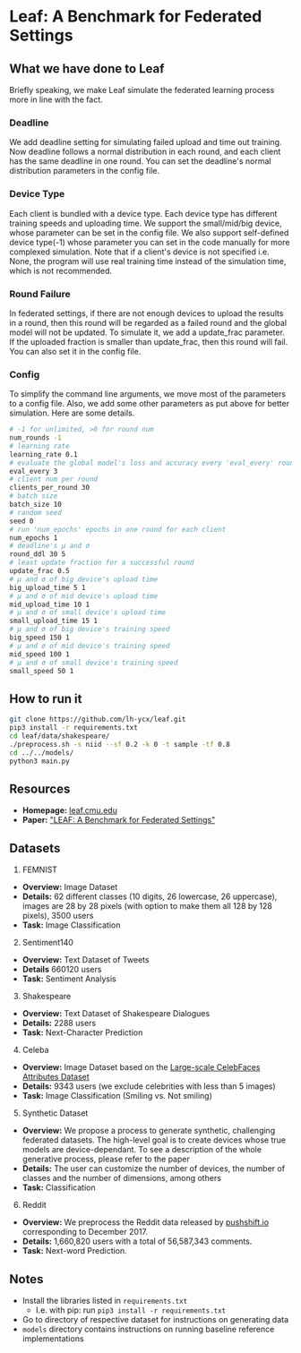 # Leaf: A Benchmark for Federated Settings

## What we have done to Leaf

Briefly speaking, we make Leaf simulate the federated learning process more in line with the fact. 

### Deadline

We add deadline setting for simulating failed upload and time out training. Now deadline follows a normal distribution in each round, and each client has the same deadline in one round. You can set the deadline's normal distribution parameters in the config file.

### Device Type

Each client is bundled with a device type. Each device type has different training speeds and uploading time. We support the small/mid/big device, whose parameter can be set in the config file. We also support self-defined device type(-1) whose parameter you can set in the code manually for more complexed simulation. Note that if a client's device is not specified i.e. None, the program will use real training time instead of the simulation time, which is not recommended.

### Round Failure

In federated settings, if there are not enough devices to upload the results in a round, then this round will be regarded as a failed round and the global model will not be updated. To simulate it, we add a update_frac parameter. If the uploaded fraction is smaller than update_frac, then this round will fail. You can also set it in the config file.

### Config

To simplify the command line arguments, we move most of the parameters to a config file. Also, we add some other parameters as put above for better simulation. Here are some details.

```bash
# -1 for unlimited, >0 for round num
num_rounds -1
# learning rate
learning_rate 0.1
# evaluate the global model's loss and accuracy every 'eval_every' round
eval_every 3
# client num per round
clients_per_round 30
# batch size
batch_size 10
# random seed
seed 0
# run 'num_epochs' epochs in one round for each client
num_epochs 1
# deadline's μ and σ
round_ddl 30 5
# least update fraction for a successful round
update_frac 0.5
# μ and σ of big device's upload time
big_upload_time 5 1
# μ and σ of mid device's upload time
mid_upload_time 10 1
# μ and σ of small device's upload time
small_upload_time 15 1
# μ and σ of big device's training speed
big_speed 150 1
# μ and σ of mid device's training speed
mid_speed 100 1
# μ and σ of small device's training speed
small_speed 50 1
```

## How to run it

```bash
git clone https://github.com/lh-ycx/leaf.git
pip3 install -r requirements.txt
cd leaf/data/shakespeare/
./preprocess.sh -s niid --sf 0.2 -k 0 -t sample -tf 0.8
cd ../../models/
python3 main.py
```

## Resources

  * **Homepage:** [leaf.cmu.edu](https://leaf.cmu.edu)
  * **Paper:** ["LEAF: A Benchmark for Federated Settings"](https://arxiv.org/abs/1812.01097)

## Datasets

1. FEMNIST

  * **Overview:** Image Dataset
  * **Details:** 62 different classes (10 digits, 26 lowercase, 26 uppercase), images are 28 by 28 pixels (with option to make them all 128 by 128 pixels), 3500 users
  * **Task:** Image Classification

2. Sentiment140

  * **Overview:** Text Dataset of Tweets
  * **Details** 660120 users
  * **Task:** Sentiment Analysis

3. Shakespeare

  * **Overview:** Text Dataset of Shakespeare Dialogues
  * **Details:** 2288 users
  * **Task:** Next-Character Prediction

4. Celeba

  * **Overview:** Image Dataset based on the [Large-scale CelebFaces Attributes Dataset](http://mmlab.ie.cuhk.edu.hk/projects/CelebA.html)
  * **Details:** 9343 users (we exclude celebrities with less than 5 images)
  * **Task:** Image Classification (Smiling vs. Not smiling)

5. Synthetic Dataset

  * **Overview:** We propose a process to generate synthetic, challenging federated datasets. The high-level goal is to create devices whose true models are device-dependant. To see a description of the whole generative process, please refer to the paper
  * **Details:** The user can customize the number of devices, the number of classes and the number of dimensions, among others
  * **Task:** Classification

6. Reddit

  * **Overview:** We preprocess the Reddit data released by [pushshift.io](https://files.pushshift.io/reddit/) corresponding to December 2017.
  * **Details:** 1,660,820 users with a total of 56,587,343 comments. 
  * **Task:** Next-word Prediction.

## Notes

- Install the libraries listed in ```requirements.txt```
    - I.e. with pip: run ```pip3 install -r requirements.txt```
- Go to directory of respective dataset for instructions on generating data
- ```models``` directory contains instructions on running baseline reference implementations
